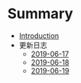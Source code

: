 # Summary

* [Introduction](README.md)
* 更新日志
  * [2019-06-17](./history/2019-06-17.md)
  * [2019-06-18](./history/2019-06-18.md)
  * [2019-06-19](./history/2019-06-19.md)

